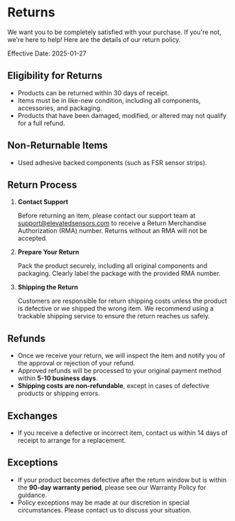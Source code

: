 # Returns

We want you to be completely satisfied with your purchase. If you're not, we're here to help! Here are the details of our return policy.

Effective Date: 2025-01-27

## Eligibility for Returns

- Products can be returned within 30 days of receipt.
- Items must be in like-new condition, including all components, accessories, and packaging.
- Products that have been damaged, modified, or altered may not qualify for a full refund.

## Non-Returnable Items

- Used adhesive backed components (such as FSR sensor strips).

## Return Process

1. **Contact Support**

   Before returning an item, please contact our support team at support@elevatedsensors.com to receive a Return Merchandise Authorization (RMA) number. Returns without an RMA will not be accepted.
1. **Prepare Your Return**
   
   Pack the product securely, including all original components and packaging. Clearly label the package with the provided RMA number.
1. **Shipping the Return**

   Customers are responsible for return shipping costs unless the product is defective or we shipped the wrong item. We recommend using a trackable shipping service to ensure the return reaches us safely.

## Refunds

- Once we receive your return, we will inspect the item and notify you of the approval or rejection of your refund.
- Approved refunds will be processed to your original payment method within **5-10 business days**.
- **Shipping costs are non-refundable**, except in cases of defective products or shipping errors.

## Exchanges

- If you receive a defective or incorrect item, contact us within 14 days of receipt to arrange for a replacement.

## Exceptions

- If your product becomes defective after the return window but is within the **90-day warranty period**, please see our Warranty Policy for guidance.
- Policy exceptions may be made at our discretion in special circumstances. Please contact us to discuss your situation.

